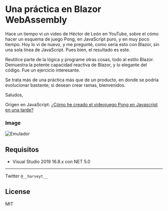 # Una práctica en Blazor WebAssembly
Hace un tiempo vi un video de Héctor de León en YouTube, sobre el cómo hacer un esquema de juego Pong, en JavaScript puro, y en muy poco tiempo. Hoy lo vi de nuevo, y me pregunté, como seria esto con Blazor, sin una sola línea de JavaScript. Pues bien, el resultado es este.

Reutilice parte de la lógica y programe otras cosas, todo al estilo Blazor. Demuestra la potente capacidad reactiva de Blazor, y lo elegante del código. Fue un ejercicio interesante.

Se trata más de una práctica más que de un producto, en donde se podría evolucionar bastante; si desean crear ramas, bienvenidos.

Saludos, 

Origen en JavaScript:
[¿Cómo he creado el videojuego Pong en Javascript en una tarde?](https://youtu.be/gRkYtMpd0AY)

### Image
![Emulador](https://github.com/harveytriana/BlazorPong/Screens/1.png)

## Requisitos

  - Visual Studio 2019 16.8.x con NET 5.0
 
___
Twitter ```@__harveyt__```

License
----

MIT
